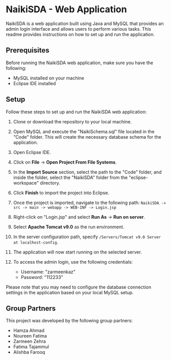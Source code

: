 # NaikiSDA - Web Application

NaikiSDA is a web application built using Java and MySQL that provides an admin login interface and allows users to perform various tasks. This readme provides instructions on how to set up and run the application.

## Prerequisites

Before running the NaikiSDA web application, make sure you have the following:

- MySQL installed on your machine
- Eclipse IDE installed

## Setup

Follow these steps to set up and run the NaikiSDA web application:

1. Clone or download the repository to your local machine.

2. Open MySQL and execute the "NaikiSchema.sql" file located in the "Code" folder. This will create the necessary database schema for the application.

3. Open Eclipse IDE.

4. Click on **File** -> **Open Project From File Systems**.

5. In the **Import Source** section, select the path to the "Code" folder, and inside the folder, select the "NaikiSDA" folder from the "eclipse-workspace" directory.

6. Click **Finish** to import the project into Eclipse.

7. Once the project is imported, navigate to the following path:
   `NaikiSDA -> src -> main -> webapp -> WEB-INF -> Login.jsp`

8. Right-click on "Login.jsp" and select **Run As** -> **Run on server**.

9. Select **Apache Tomcat v9.0** as the run environment.

10. In the server configuration path, specify `/Servers/Tomcat v9.0 Server at localhost-config`.

11. The application will now start running on the selected server.

12. To access the admin login, use the following credentials:
    - Username: "zarmeenkaz"
    - Password: "112233"

Please note that you may need to configure the database connection settings in the application based on your local MySQL setup.

## Group Partners

This project was developed by the following group partners:

- Hamza Ahmad
- Noureen Fatima
- Zarmeen Zehra
- Fatima Tajammul
- Alishba Farooq
